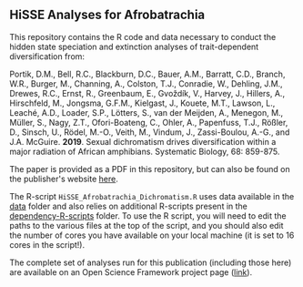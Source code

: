 ## HiSSE Analyses for Afrobatrachia


This repository contains the R code and data necessary to conduct the hidden state speciation and extinction analyses of trait-dependent diversification from:

Portik, D.M., Bell, R.C., Blackburn, D.C., Bauer, A.M., Barratt, C.D., Branch, W.R., Burger, M., Channing, A., Colston, T.J., Conradie, W., Dehling, J.M., Drewes, R.C., Ernst, R., Greenbaum, E., Gvoždík, V., Harvey, J., Hillers, A., Hirschfeld, M., Jongsma, G.F.M., Kielgast, J., Kouete, M.T., Lawson, L., Leaché, A.D., Loader, S.P., Lötters, S., van der Meijden, A., Menegon, M., Müller, S., Nagy, Z.T., Ofori-Boateng, C., Ohler, A., Papenfuss, T.J., Rößler, D., Sinsch, U., Rödel, M.-O., Veith, M., Vindum, J., Zassi-Boulou, A.-G., and J.A. McGuire. **2019**. Sexual dichromatism drives diversification within a major radiation of African amphibians. Systematic Biology, 68: 859-875. 

The paper is provided as a PDF in this repository, but can also be found on the publisher's website [here](https://doi.org/10.1093/sysbio/syz023).


The R-script `HiSSE_Afrobatrachia_Dichromatism.R` uses data available in the [data](https://github.com/dportik/HiSSE_for_Afrobatrachia/tree/master/data) folder and also relies on additional R-scripts present in the [dependency-R-scripts](https://github.com/dportik/HiSSE_for_Afrobatrachia/tree/master/dependency-R-scripts) folder. To use the R script, you will need to edit the paths to the various files at the top of the script, and you should also edit the number of cores you have available on your local machine (it is set to 16 cores in the script!).

The complete set of analyses run for this publication (including those here) are available on an Open Science Framework project page ([link](https://osf.io/yeu38/)).